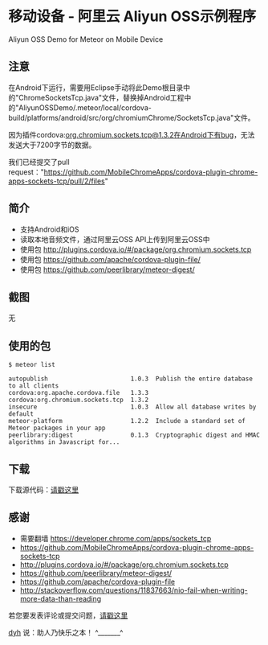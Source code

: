 # 移动设备 - 阿里云 Aliyun OSS示例程序

Aliyun OSS Demo for Meteor on Mobile Device


## 注意

在Android下运行，需要用Eclipse手动将此Demo根目录中的"ChromeSocketsTcp.java"文件，替换掉Android工程中的"AliyunOSSDemo/.meteor/local/cordova-build/platforms/android/src/org/chromiumChrome/SocketsTcp.java"文件。

因为插件cordova:org.chromium.sockets.tcp@1.3.2在Android下有bug，无法发送大于7200字节的数据。

我们已经提交了pull request："https://github.com/MobileChromeApps/cordova-plugin-chrome-apps-sockets-tcp/pull/2/files"



## 简介

- 支持Android和iOS
- 读取本地音频文件，通过阿里云OSS API上传到阿里云OSS中
- 使用包 http://plugins.cordova.io/#/package/org.chromium.sockets.tcp
- 使用包 https://github.com/apache/cordova-plugin-file/
- 使用包 https://github.com/peerlibrary/meteor-digest/


## 截图

无


## 使用的包

	$ meteor list

	autopublish                       1.0.3  Publish the entire database to all clients
	cordova:org.apache.cordova.file   1.3.3
	cordova:org.chromium.sockets.tcp  1.3.2
	insecure                          1.0.3  Allow all database writes by default
	meteor-platform                   1.2.2  Include a standard set of Meteor packages in your app
	peerlibrary:digest                0.1.3  Cryptographic digest and HMAC algorithms in Javascript for...



## 下载

下载源代码：[请戳这里](https://github.com/MeteorChina/MeteorDemo/archive/master.zip)


## 感谢

- 需要翻墙 https://developer.chrome.com/apps/sockets_tcp
- https://github.com/MobileChromeApps/cordova-plugin-chrome-apps-sockets-tcp
- http://plugins.cordova.io/#/package/org.chromium.sockets.tcp
- https://github.com/peerlibrary/meteor-digest/
- https://github.com/apache/cordova-plugin-file
- http://stackoverflow.com/questions/11837663/nio-fail-when-writing-more-data-than-reading


若您要发表评论或提交问题，[请戳这里](https://github.com/MeteorChina/MeteorDemo/issues)

[dyh](https://github.com/dyh) 说：助人乃快乐之本！  ^_______^
